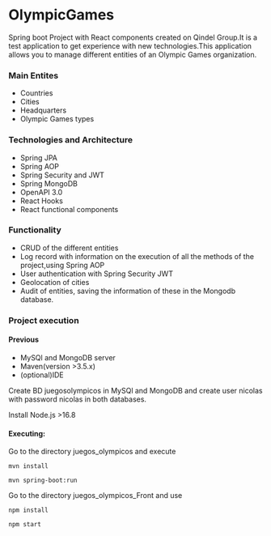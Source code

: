 # OlympicGames
Spring boot Project with React components created on Qindel Group.It is a test application to get experience with new technologies.This application allows you to manage different entities of an Olympic Games organization.
### Main Entites

- Countries
- Cities
- Headquarters
- Olympic Games types

### Technologies and Architecture
- Spring JPA
- Spring AOP
- Spring Security and JWT
- Spring MongoDB
- OpenAPI 3.0
- React Hooks
- React functional components

### Functionality
- CRUD of the different entities
- Log record with information on the execution of all the methods of the project,using Spring AOP
- User authentication with Spring Security JWT
- Geolocation of cities
- Audit of entities, saving the information of these in the Mongodb database.

### Project execution

#### Previous
- MySQl and MongoDB server
- Maven(version >3.5.x)
- (optional)IDE


Create BD juegosolympicos in MySQl and MongoDB and create user nicolas with password nicolas in both databases.

Install Node.js >16.8

#### Executing:
Go to the directory juegos_olympicos and execute

`mvn install`

`mvn spring-boot:run`

Go to the directory juegos_olympicos_Front and use 

`npm install`

`npm start`




  






